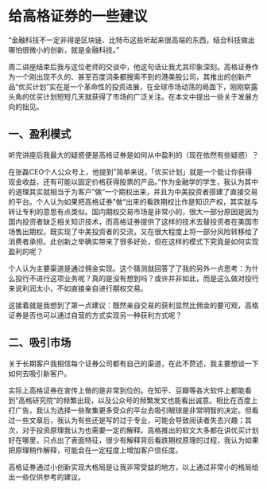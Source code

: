 # 给高格证券的一些建议

“金融科技不一定非得是区块链、比特币这些听起来很高端的东西，结合科技做出哪怕很微小的创新，就是金融科技。”

周二讲座结束后我与这位老师的交谈中，他这句话让我尤其印象深刻。高格证券作为一个刚出现不久的、甚至百度词条都搜索不到的港美股公司，其推出的创新产品“优买计划”实在是一个革命性的投资进展，在全球市场动荡的局面下，刚刚崭露头角的优买计划短短几天就获得了市场的广泛关注。在本文中提出一些关于发展方向的拙见。

## 一、盈利模式

听完讲座后我最大的疑惑便是高格证券是如何从中盈利的（现在依然有些疑惑）？

在张磊CEO个人公众号上，他提到”简单来说，「优买计划」就是一个能让你获得现金收益，还有可能以固定价格获得股票的产品。”作为金融学的学生，我认为其中的道理其实就相当于为客户“做“一个期权出来，并且为中美投资者搭建了直接交易的平台。个人认为如果把高格证券”做“出来的看跌期权比作是知识产权，其实就与转让专利的意思有点类似。国内期权交易市场是非常小的，很大一部分原因是因为国内投资者缺乏相关知识技术，而高格证券提供了这样的技术去替投资者在美国市场售出期权。既实现了中美投资者的交流，又在很大程度上将一部分风险转移给了消费者承担。此创新之举确实带来了很多好处，但在这样的模式下究竟是如何实现盈利的呢？

个人认为主要渠道是通过佣金实现。这个猜测就回答了了我的另外一点思考：为什么投行不进行这项业务呢？真的是没有想到吗？或许并非如此，而是这么做对投行来说利润太小，不如直接亲自进行期权交易。

这接着就是我想到了第一点建议：既然亲自交易的获利显然比佣金的要可观，高格证券是否也可以通过自营的方式实现另一种获利方式呢？

## 二、吸引市场

关于长期客户我相信每个证券公司都有自己的渠道，在此不赘述，我主要想谈一下如何去吸引新客户。

实际上高格证券在宣传上做的是非常到位的。在知乎、豆瓣等各大软件上都能看到“高格研究院”的频繁出现，以及公众号的频繁发文也能看出诚意。相比在百度上打广告，我认为选择一些聚集更多受众的平台去吸引眼球是非常明智的决定。但看过一些文章后，我认为有些还是写的过于专业，可能会导致阅读者失去兴趣；其次，对于投资原理我认为也需要一定的解释。高格推出的软文大多都在讲优买计划好在哪里，只点出了表面特征，很少有解释背后看跌期权原理的过程，我认为如果把原理稍作解释，可能会在一定程度上增加客户信任度。



高格证券通过小创新实现大格局是让我非常受益的地方，以上通过非常小的格局给出一些仅供参考的建议。